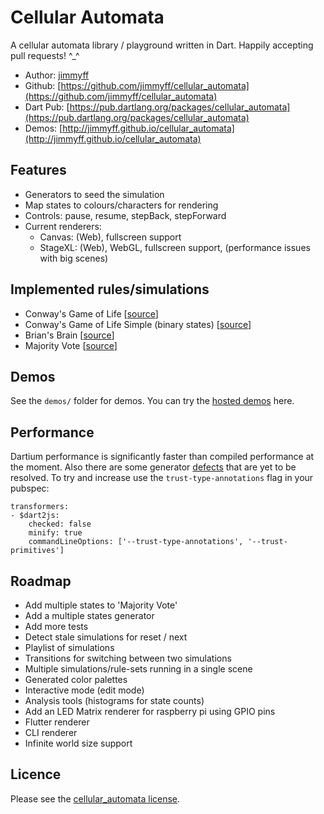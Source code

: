 # Cellular Automata
  
A cellular automata library / playground written in Dart. Happily accepting pull requests! ^_^
 
 * Author: [jimmyff](https://github.com/jimmyff)
 * Github: [https://github.com/jimmyff/cellular_automata](https://github.com/jimmyff/cellular_automata)
 * Dart Pub: [https://pub.dartlang.org/packages/cellular_automata](https://pub.dartlang.org/packages/cellular_automata)
 * Demos: [http://jimmyff.github.io/cellular_automata](http://jimmyff.github.io/cellular_automata)
  
## Features

 * Generators to seed the simulation
 * Map states to colours/characters for rendering
 * Controls: pause, resume, stepBack, stepForward
 * Current renderers:
   * Canvas: (Web), fullscreen support
   * StageXL: (Web), WebGL, fullscreen support, (performance issues with big scenes)
  
## Implemented rules/simulations
  
 * Conway's Game of Life [[source](https://github.com/jimmyff/cellular_automata/blob/master/lib/src/rules/game_of_life.dart)]
 * Conway's Game of Life Simple (binary states) [[source](https://github.com/jimmyff/cellular_automata/blob/master/lib/src/rules/game_of_life_simple.dart)]
 * Brian's Brain [[source](https://github.com/jimmyff/cellular_automata/blob/master/lib/src/rules/brians_brain.dart)]
 * Majority Vote [[source](https://github.com/jimmyff/cellular_automata/blob/master/lib/src/rules/majority_vote.dart)]
  
## Demos
  
See the `demos/` folder for demos. You can try the [hosted demos](http://jimmyff.github.io/cellular_automata) here.
  
## Performance

Dartium performance is significantly faster than compiled performance at the moment. Also there are some generator [defects](https://github.com/dart-lang/sdk/issues/30049) that are yet to be resolved. To try and increase use the `trust-type-annotations` flag in your pubspec:

```
transformers:
- $dart2js:
    checked: false
    minify: true
    commandLineOptions: ['--trust-type-annotations', '--trust-primitives']

```
  
## Roadmap

 * Add multiple states to 'Majority Vote'
 * Add a multiple states generator
 * Add more tests
 * Detect stale simulations for reset / next
 * Playlist of simulations
 * Transitions for switching between two simulations
 * Multiple simulations/rule-sets running in a single scene
 * Generated color palettes
 * Interactive mode (edit mode)
 * Analysis tools (histograms for state counts)
 * Add an LED Matrix renderer for raspberry pi using GPIO pins
 * Flutter renderer
 * CLI renderer
 * Infinite world size support
  
## Licence
   
Please see the [cellular_automata license](https://github.com/jimmyff/cellular_automata/blob/master/LICENSE).